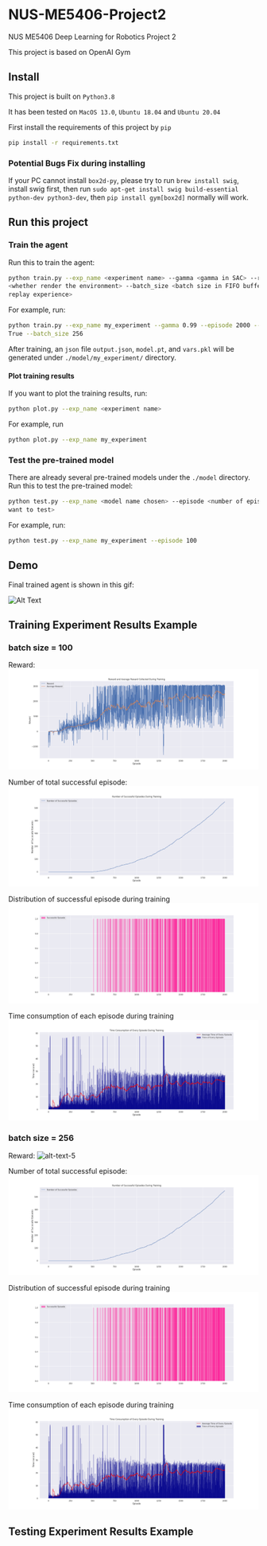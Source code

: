 # NUS-ME5406-Project2

NUS ME5406 Deep Learning for Robotics Project 2

This project is based on OpenAI Gym

## Install

This project is built on `Python3.8`

It has been tested on `MacOS 13.0`, `Ubuntu 18.04` and `Ubuntu 20.04`

First install the requirements of this project by `pip`

```bash
pip install -r requirements.txt
```

### Potential Bugs Fix during installing

If your PC cannot install `box2d-py`, please try to run `brew install swig`,
install swig first, then run
`sudo apt-get install swig build-essential python-dev python3-dev`, then
`pip install gym[box2d]` normally will work.

## Run this project

### Train the agent

Run this to train the agent:

```bash
python train.py --exp_name <experiment name> --gamma <gamma in SAC> --render 
<whether render the environment> --batch_size <batch size in FIFO buffer 
replay experience>
```

For example, run:

```bash
python train.py --exp_name my_experiment --gamma 0.99 --episode 2000 --render 
True --batch_size 256
```

After training, an `json` file `output.json`, `model.pt`, and `vars.pkl` will
be generated under `./model/my_experiment/` directory.

#### Plot training results

If you want to plot the training results, run:

```bash
python plot.py --exp_name <experiment name>
```

For example, run

```bash
python plot.py --exp_name my_experiment
```

### Test the pre-trained model

There are already several pre-trained models under the `./model` directory.
Run this to test the pre-trained model:

```bash
python test.py --exp_name <model name chosen> --episode <number of episodes 
want to test>
```

For example, run:

```bash
python test.py --exp_name my_experiment --episode 100 
```

## Demo

Final trained agent is shown in this gif:

![Alt Text](./GIF/episode1.gif)

## Training Experiment Results Example

### batch size = 100

Reward:
![alt-text-1](./model/arc4.17.22:292000/reward.png)

Number of total successful episode:
![alt-text-2](./model/arc4.17.22:292000/success.png)

Distribution of successful episode during training
![alt-text-3](./model/arc4.17.22:292000/successdistribute.png)

Time consumption of each episode during training
![alt-text-4](./model/arc4.17.22:292000/timebar.png)

### batch size = 256

Reward:
![alt-text-5](./model/)

Number of total successful episode:
![alt-text-6](./model/arc4.17.22:292000/success.png)

Distribution of successful episode during training
![alt-text-7](./model/arc4.17.22:292000/successdistribute.png)

Time consumption of each episode during training
![alt-text-8](./model/arc4.17.22:292000/timebar.png)

## Testing Experiment Results Example
